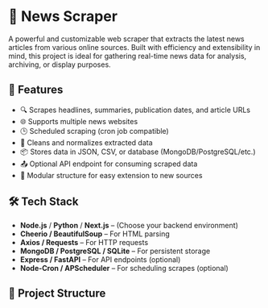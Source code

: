 
# 📰 News Scraper

A powerful and customizable web scraper that extracts the latest news articles from various online sources. Built with efficiency and extensibility in mind, this project is ideal for gathering real-time news data for analysis, archiving, or display purposes.

## 🚀 Features

- 🔍 Scrapes headlines, summaries, publication dates, and article URLs
- 🌐 Supports multiple news websites
- 🕒 Scheduled scraping (cron job compatible)
- 🧹 Cleans and normalizes extracted data
- 📦 Stores data in JSON, CSV, or database (MongoDB/PostgreSQL/etc.)
- 📤 Optional API endpoint for consuming scraped data
- 🔧 Modular structure for easy extension to new sources

## 🛠️ Tech Stack

- **Node.js** / **Python** / **Next.js** – (Choose your backend environment)
- **Cheerio / BeautifulSoup** – For HTML parsing
- **Axios / Requests** – For HTTP requests
- **MongoDB / PostgreSQL / SQLite** – For persistent storage
- **Express / FastAPI** – For API endpoints (optional)
- **Node-Cron / APScheduler** – For scheduling scrapes (optional)

## 📂 Project Structure

